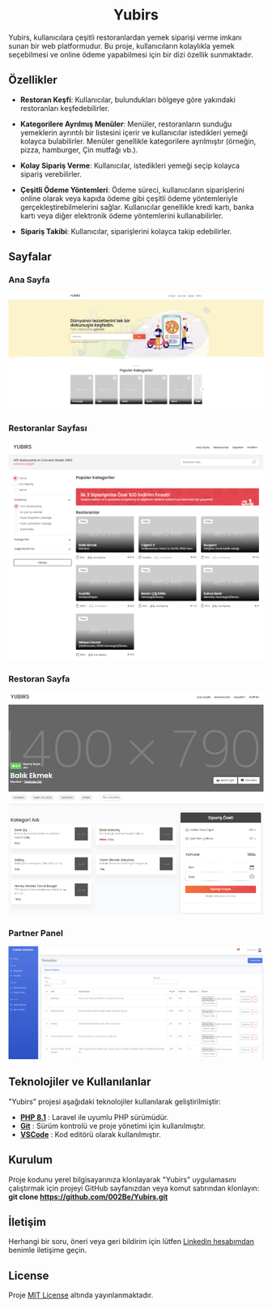 <h1 style="text-align:center;">Yubirs</h1>
Yubirs, kullanıcılara çeşitli restoranlardan yemek siparişi verme imkanı sunan bir web platformudur. Bu proje, kullanıcıların kolaylıkla yemek seçebilmesi ve online ödeme yapabilmesi için bir dizi özellik sunmaktadır.

## Özellikler
- **Restoran Keşfi**: Kullanıcılar, bulundukları bölgeye göre yakındaki restoranları keşfedebilirler.

- **Kategorilere Ayrılmış Menüler**: Menüler, restoranların sunduğu yemeklerin ayrıntılı bir listesini içerir ve kullanıcılar istedikleri yemeği kolayca bulabilirler. Menüler genellikle kategorilere ayrılmıştır (örneğin, pizza, hamburger, Çin mutfağı vb.).

- **Kolay Sipariş Verme**: Kullanıcılar, istedikleri yemeği seçip kolayca sipariş verebilirler.

- **Çeşitli Ödeme Yöntemleri**: Ödeme süreci, kullanıcıların siparişlerini online olarak veya kapıda ödeme gibi çeşitli ödeme yöntemleriyle gerçekleştirebilmelerini sağlar. Kullanıcılar genellikle kredi kartı, banka kartı veya diğer elektronik ödeme yöntemlerini kullanabilirler.

- **Sipariş Takibi**: Kullanıcılar, siparişlerini kolayca takip edebilirler.

## Sayfalar
### Ana Sayfa
![Ana Sayfa](githubAssets/anasayfa.png)
### Restoranlar Sayfası
![Restoranlar Sayfası](githubAssets/restoranlar.png)
### Restoran Sayfa
![Restoran Sayfa](githubAssets/restoran.png)
### Partner Panel
![Partner Panel](githubAssets/partner.png)

## Teknolojiler ve Kullanılanlar
"Yubirs" projesi aşağıdaki teknolojiler kullanılarak geliştirilmiştir:

- **[PHP 8.1](https://www.php.net/)** : Laravel ile uyumlu PHP sürümüdür.
- **[Git](https://git-scm.com/)** : Sürüm kontrolü ve proje yönetimi için kullanılmıştır.
- **[VSCode](https://code.visualstudio.com/)** : Kod editörü olarak kullanılmıştır.

## Kurulum
Proje kodunu yerel bilgisayarınıza klonlayarak "Yubirs" uygulamasını çalıştırmak için projeyi GitHub sayfanızdan veya komut satırından klonlayın: **git clone https://github.com/002Be/Yubirs.git**

## İletişim
Herhangi bir soru, öneri veya geri bildirim için lütfen <a href="https://www.linkedin.com/in/0berke0ozdemir0/" target="_blank">Linkedin hesabımdan</a> benimle iletişime geçin.

## License
Proje [MIT License](./LICENSE) altında yayınlanmaktadır.